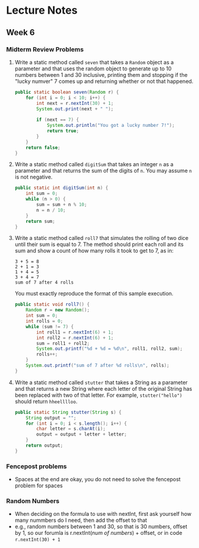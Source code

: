# Lecture Notes
## Week 6

### Midterm Review Problems

1. Write a static method called `seven` that takes a `Random` object as a parameter and that uses the random object to generate up to 10 numbers between 1 and 30 inclusive, printing them and stopping if the "lucky numver" 7 comes up and returning whether or not that happened.

    ```java
    public static boolean seven(Random r) {
        for (int i = 0; i < 10; i++) {
            int next = r.nextInt(30) + 1;
            System.out.print(next + " ");
            
            if (next == 7) {
                System.out.println("You got a lucky number 7!");
                return true;
            }
        }
        return false;
    }
    ```

2. Write a static method called `digitSum` that takes an integer `n` as a parameter and that returns the sum of the digits of `n`. You may assume `n` is not negative.

    ```java
    public static int digitSum(int n) {
        int sum = 0;  
        while (n > 0) {
            sum = sum + n % 10;
            n = n / 10;
        }
        return sum;
    }
    ```

3. Write a static method called `roll7` that simulates the rolling of two dice until their sum is equal to 7. The method should print each roll and its sum and show a count of how many rolls it took to get to 7, as in:
    
    ```
    3 + 5 = 8
    2 + 1 = 3
    1 + 4 = 5
    3 + 4 = 7
    sum of 7 after 4 rolls
    ```
    
    You must exactly reproduce the format of this sample execution.
    
    ```java
    public static void roll7() {
        Random r = new Random();
        int sum = 0;
        int rolls = 0;   
        while (sum != 7) {
            int roll1 = r.nextInt(6) + 1;
            int roll2 = r.nextInt(6) + 1;
            sum = roll1 + roll2;
            System.out.printf("%d + %d = %d\n", roll1, roll2, sum);
            rolls++;
        }
        System.out.printf("sum of 7 after %d rolls\n", rolls);
    }
    ```

3. Write a static method called `stutter` that takes a String as a parameter and that returns a new String where each letter of the original String has been replaced with two of that letter. For example, `stutter("hello")` should return `hheelllloo`.

    ```java
    public static String stutter(String s) {
        String output = "";
        for (int i = 0; i < s.length(); i++) {
            char letter = s.charAt(i);
            output = output + letter + letter;
        }
        return output;
    }
    ```
    
### Fencepost problems
* Spaces at the end are okay, you do not need to solve the fencepost problem for spaces
    
### Random Numbers
* When deciding on the formula to use with nextInt, first ask yourself how many nummbers do I need, then add the offset to that
 * e.g., random numbers between 1 and 30, so that is 30 numbers, offset by 1, so our forumla is r.nextInt(_num of numbers_) + offset, or in code `r.nextInt(30) + 1`
